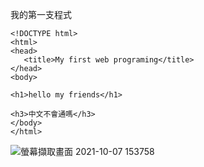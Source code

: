 我的第一支程式
```
<!DOCTYPE html>
<html>
<head>
   <title>My first web programing</title>
</head>
<body>

<h1>hello my friends</h1>

<h3>中文不會通嗎</h3>
</body>
</html>
```
![螢幕擷取畫面 2021-10-07 153758](https://user-images.githubusercontent.com/90736331/136343923-6b58680b-3a48-4727-b0ff-9927ef602d39.png)
